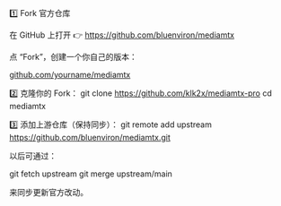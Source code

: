 
1️⃣ Fork 官方仓库

在 GitHub 上打开
👉 https://github.com/bluenviron/mediamtx

点 “Fork”，创建一个你自己的版本：

[github.com/yourname/mediamtx](https://github.com/klk2x/mediamtx-pro)

2️⃣ 克隆你的 Fork：
git clone https://github.com/klk2x/mediamtx-pro
cd mediamtx

3️⃣ 添加上游仓库（保持同步）：
git remote add upstream https://github.com/bluenviron/mediamtx.git


以后可通过：

git fetch upstream
git merge upstream/main


来同步更新官方改动。